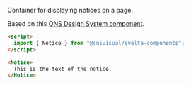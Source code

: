 Container for displaying notices on a page.

Based on this [ONS Design System component](https://service-manual.ons.gov.uk/design-system/components/panel).

<!-- prettier-ignore -->
```html
<script>
  import { Notice } from "@onsvisual/svelte-components";
</script>

<Notice>
  This is the text of the notice.
</Notice>
```

